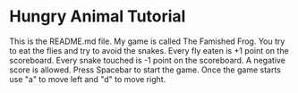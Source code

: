 # Hungry Animal Tutorial
This is the README.md file. 
My game is called The Famished Frog. 
You try to eat the flies and try to avoid the snakes. 
Every fly eaten is +1 point on the scoreboard. 
Every snake touched is -1 point on the scoreboard. 
A negative score is allowed. 
Press Spacebar to start the game. 
Once the game starts use "a" to move left and "d" to move right.
